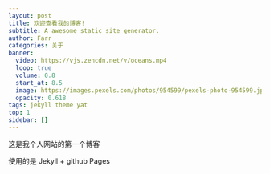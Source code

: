 ```yaml
---
layout: post
title: 欢迎查看我的博客!
subtitle: A awesome static site generator.
author: Farr
categories: 关于
banner:
  video: https://vjs.zencdn.net/v/oceans.mp4
  loop: true
  volume: 0.8
  start_at: 8.5
  image: https://images.pexels.com/photos/954599/pexels-photo-954599.jpeg?auto=compress&cs=tinysrgb&w=1260&h=750&dpr=2
  opacity: 0.618
tags: jekyll theme yat
top: 1
sidebar: []
---
```


这是我个人网站的第一个博客

使用的是 Jekyll + github Pages
